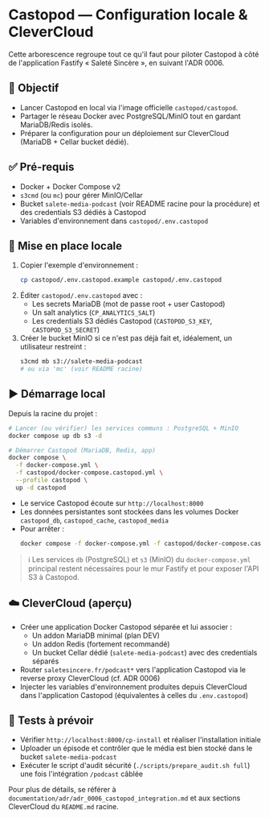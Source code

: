 # Castopod — Configuration locale & CleverCloud

Cette arborescence regroupe tout ce qu'il faut pour piloter Castopod à côté de l'application Fastify « Saleté Sincère », en suivant l'ADR 0006.

## 🎯 Objectif
- Lancer Castopod en local via l'image officielle `castopod/castopod`.
- Partager le réseau Docker avec PostgreSQL/MinIO tout en gardant MariaDB/Redis isolés.
- Préparer la configuration pour un déploiement sur CleverCloud (MariaDB + Cellar bucket dédié).

## ✅ Pré-requis
- Docker + Docker Compose v2
- `s3cmd` (ou `mc`) pour gérer MinIO/Cellar
- Bucket `salete-media-podcast` (voir README racine pour la procédure) et des credentials S3 dédiés à Castopod
- Variables d'environnement dans `castopod/.env.castopod`

## 🔧 Mise en place locale
1. Copier l'exemple d'environnement :
   ```bash
   cp castopod/.env.castopod.example castopod/.env.castopod
   ```
2. Éditer `castopod/.env.castopod` avec :
   - Les secrets MariaDB (mot de passe root + user Castopod)
   - Un salt analytics (`CP_ANALYTICS_SALT`)
   - Les credentials S3 dédiés Castopod (`CASTOPOD_S3_KEY`, `CASTOPOD_S3_SECRET`)
3. Créer le bucket MinIO si ce n'est pas déjà fait et, idéalement, un utilisateur restreint :
   ```bash
   s3cmd mb s3://salete-media-podcast
   # ou via 'mc' (voir README racine)
   ```

## ▶️ Démarrage local
Depuis la racine du projet :
```bash
# Lancer (ou vérifier) les services communs : PostgreSQL + MinIO
docker compose up db s3 -d

# Démarrer Castopod (MariaDB, Redis, app)
docker compose \
  -f docker-compose.yml \
  -f castopod/docker-compose.castopod.yml \
  --profile castopod \
  up -d castopod
```

- Le service Castopod écoute sur `http://localhost:8000`
- Les données persistantes sont stockées dans les volumes Docker `castopod_db`, `castopod_cache`, `castopod_media`
- Pour arrêter :
  ```bash
  docker compose -f docker-compose.yml -f castopod/docker-compose.castopod.yml --profile castopod down
  ```

> ℹ️ Les services `db` (PostgreSQL) et `s3` (MinIO) du `docker-compose.yml` principal restent nécessaires pour le mur Fastify et pour exposer l'API S3 à Castopod.

## ☁️ CleverCloud (aperçu)
- Créer une application Docker Castopod séparée et lui associer :
  - Un addon MariaDB minimal (plan DEV)
  - Un addon Redis (fortement recommandé)
  - Un bucket Cellar dédié (`salete-media-podcast`) avec des credentials séparés
- Router `saletesincere.fr/podcast*` vers l'application Castopod via le reverse proxy CleverCloud (cf. ADR 0006)
- Injecter les variables d'environnement produites depuis CleverCloud dans l'application Castopod (équivalentes à celles du `.env.castopod`)

## 🧪 Tests à prévoir
- Vérifier `http://localhost:8000/cp-install` et réaliser l'installation initiale
- Uploader un épisode et contrôler que le média est bien stocké dans le bucket `salete-media-podcast`
- Exécuter le script d'audit sécurité (`./scripts/prepare_audit.sh full`) une fois l'intégration `/podcast` câblée

Pour plus de détails, se référer à `documentation/adr/adr_0006_castopod_integration.md` et aux sections CleverCloud du `README.md` racine.

